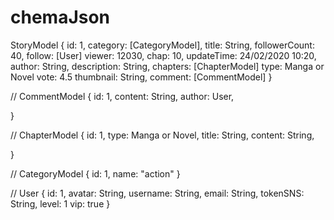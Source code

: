 # chemaJson

StoryModel {
  id: 1,
  category: [CategoryModel],
  title: String,
  followerCount: 40,
  follow: [User]
  viewer: 12030,
  chap: 10,
  updateTime: 24/02/2020 10:20,
  author: String,
  description: String,
  chapters: [ChapterModel]
  type: Manga or Novel
  vote: 4.5
  thumbnail: String,
  comment: [CommentModel]
}

//
CommentModel {
    id: 1,
    content: String,
    author: User,

}

//
ChapterModel {
  id: 1,
  type: Manga or Novel,
  title: String,
  content: String,
  
}

//
CategoryModel {
  id: 1,
  name: "action"
}

//
User {
    id: 1,
    avatar: String,
    username: String,
    email: String,
    tokenSNS: String,
    level: 1
    vip: true
}
